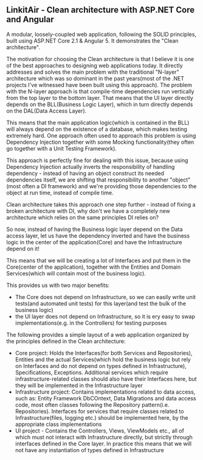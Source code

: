 ## LinkitAir - Clean architecture with ASP.NET Core and Angular

A modular, loosely-coupled web application, following the SOLID principles, built using ASP.NET Core 2.1 & Angular 5. It demonstrates the "Clean architecture".

The motivation for choosing the Clean architecture is that I believe it is one of the best approaches to designing web applications today. It directly addresses and solves the main problem with the traditional "N-layer" architecture which was so dominant in the past years(most of the .NET projects I've witnessed have been built using this approach). The problem with the N-layer approach is that compile-time dependencies run vertically from the top layer to the bottom layer. That means that the UI layer directly depends on the BLL(Business Logic Layer), which in turn directly depends on the DAL(Data Access Layer).

This means that the main application logic(which is contained in the BLL) will always depend on the existence of a database, which makes testing extremely hard. One approach often used to approach this problem is using Dependency Injection together with some Mocking functionality(they often go together with a Unit Testing Framework). 

This approach is perfectly fine for dealing with this issue, because using Dependency Injection actually inverts the responsibility of handling dependency - instead of having an object construct its needed dependencies itself, we are shifting that responsibility to another "object"(most often a DI framework) and we're providing those dependencies to the object at run time, instead of compile time. 

Clean architecture takes this approach one step further - instead of fixing a broken architecture with DI, why don't we have a completely new architecture which relies on the same principles DI relies on? 

So now, instead of having the Business logic layer depend on the Data access layer, let us have the dependency inverted and have the business logic in the center of the application(Core) and have the Infrastructure depend on it! 

This means that we will be creating a lot of Interfaces and put them in the Core(center of the application), together with the Entities and Domain Services(which will contain most of the business logic).

This provides us with two major benefits:

* The Core does not depend on Infrastructure, so we can easily write unit tests(and automated unit tests) for this layer(and test the bulk of the business logic)
* the UI layer does not depend on Infrastructure, so it is ery easy to swap implementations(e.g. in the Controllers) for testing purposes

The following provides a simple layout of a web application organized by the principles defined in the Clean architecture:

* Core project: Holds the Interfaces(for both Services and Repositories), Entities and the actual Services(which hold the business logic but rely on Interfaces and do not depend on types defined in Infrastructure), Specifications, Exceptions. Additional services which require infrastructure-related classes should also have their Interfaces here, but they will be implemented in the Infrastructure layer
* Infrastructure project: Contains implementations related to data access, such as: Entity Framework DbCOntext, Data Migrations and data access code, most often classes following the Repository pattern(i.e. Repositories). Interfaces for services that require classes related to Infrastructure(files, logging etc.) should be implemented here, by the appropriate class implementations
* UI project - Contains the Controllers, Views, ViewModels etc., all of which must not interact with Infrastructure directly, but strictly through interfaces defined in the Core layer. In practice this means that we will not have any instantiation of types defined in Infrastructure
